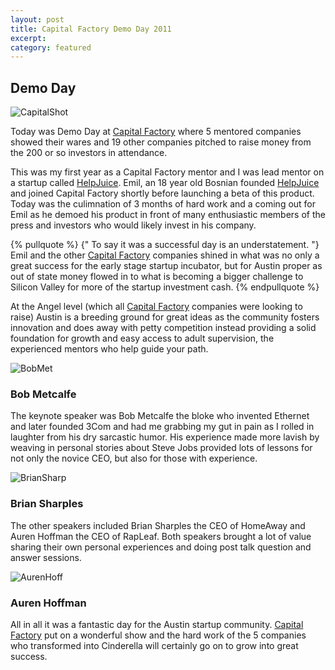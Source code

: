 ```yaml
---
layout: post
title: Capital Factory Demo Day 2011
excerpt:
category: featured
---
```


## Demo Day

![CapitalShot][]

Today was Demo Day at [Capital Factory] where 5 mentored companies showed their wares and 19 other companies pitched to raise money from the 200 or so investors in attendance.  

This was my first year as a Capital Factory mentor and I was lead mentor on a startup called [HelpJuice].  Emil, an 18 year old Bosnian founded [HelpJuice] and joined Capital Factory shortly before launching a beta of this product.  Today was the culimnation of 3 months of hard work and a coming out for Emil as he demoed his product in front of many enthusiastic members of the press and investors who would likely invest in his company.

<!-- more -->

{% pullquote %}
{" To say it was a successful day is an understatement. "}  Emil and the other [Capital Factory] companies shined in what was no only a great success for the early stage startup incubator, but for Austin proper as out of state money flowed in to what is becoming a bigger challenge to Silicon Valley for more of the startup investment cash.
{% endpullquote %}

At the Angel level (which all [Capital Factory] companies were looking to raise) Austin is a breeding ground for great ideas as the community fosters innovation and does away with petty competition instead providing a solid foundation for growth and easy access to adult supervision, the experienced mentors who help guide your path.

![BobMet][]
###  Bob Metcalfe

The keynote speaker was Bob Metcalfe the bloke who invented Ethernet and later founded 3Com and had me grabbing my gut in pain as I rolled in laughter from his dry sarcastic humor.  His experience made more lavish by weaving in personal stories about Steve Jobs provided lots of lessons for not only the novice CEO, but also for those with experience.

![BrianSharp]
### Brian Sharples

The other speakers included Brian Sharples the CEO of HomeAway and Auren Hoffman the CEO of RapLeaf.  Both speakers brought a lot of value sharing their own personal experiences and doing post talk question and answer sessions.

![AurenHoff]
### Auren Hoffman

All in all it was a fantastic day for the Austin startup community.  [Capital Factory] put on a wonderful show and the hard work of the 5 companies who transformed into Cinderella will certainly go on to grow into great success. 


[AurenHoff]:http://i.imgur.com/fjuSh.jpg
[BrianSharp]:http://i.imgur.com/Hgbd1.jpg
[BobMet]:http://i.imgur.com/oa9nj.jpg
[HelpJuice]:http://www.helpjuice.com
[CapitalShot]:http://i.imgur.com/1n7nl.jpg
[Capital Factory]:http://www.capitalfactory.com/